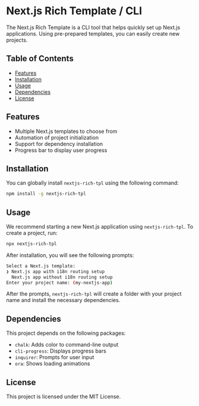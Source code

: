 # Next.js Rich Template / CLI

The Next.js Rich Template is a CLI tool that helps quickly set up Next.js applications. Using pre-prepared templates, you can easily create new projects.

## Table of Contents

- [Features](#features)
- [Installation](#installation)
- [Usage](#usage)
- [Dependencies](#dependencies)
- [License](#license)

## Features

- Multiple Next.js templates to choose from
- Automation of project initialization
- Support for dependency installation
- Progress bar to display user progress

## Installation

You can globally install `nextjs-rich-tpl` using the following command:

```bash
npm install -g nextjs-rich-tpl
```

## Usage

We recommend starting a new Next.js application using `nextjs-rich-tpl`. To create a project, run:

```bash
npx nextjs-rich-tpl
```

After installation, you will see the following prompts:

```bash
Select a Next.js template:
❯ Next.js app with i18n routing setup
  Next.js app without i18n routing setup
Enter your project name: (my-nextjs-app)
```

After the prompts, `nextjs-rich-tpl` will create a folder with your project name and install the necessary dependencies.

## Dependencies

This project depends on the following packages:

- `chalk`: Adds color to command-line output
- `cli-progress`: Displays progress bars
- `inquirer`: Prompts for user input
- `ora`: Shows loading animations

## License

This project is licensed under the MIT License.
